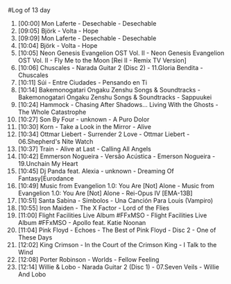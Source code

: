 #Log of 13 day

1. [00:00] Mon Laferte - Desechable - Desechable
1. [09:05] Björk - Volta - Hope
1. [09:09] Mon Laferte - Desechable - Desechable
1. [10:04] Björk - Volta - Hope
1. [10:05] Neon Genesis Evangelion OST Vol. II - Neon Genesis Evangelion OST Vol. II - Fly Me to the Moon [Rei II - Remix TV Version]
1. [10:06] Chuscales - Narada Guitar 2 (Disc 2) - 11.Gloria Bendita - Chuscales
1. [10:11] Súi - Entre Ciudades - Pensando en Ti
1. [10:14] Bakemonogatari Ongaku Zenshu Songs & Soundtracks - Bakemonogatari Ongaku Zenshu Songs & Soundtracks - Sappuukei
1. [10:24] Hammock - Chasing After Shadows... Living With the Ghosts - The Whole Catastrophe
1. [10:27] Son By Four - unknown - A Puro Dolor
1. [10:30] Korn - Take a Look in the Mirror - Alive
1. [10:34] Ottmar Liebert - Surrender 2 Love - Ottmar Liebert - 06.Shepherd's Nite Watch
1. [10:37] Train - Alive at Last - Calling All Angels
1. [10:42] Emmerson Nogueira - Versão Acústica - Emerson Nogueira - 19.Unchain My Heart
1. [10:45] Dj Panda feat. Alexia - unknown - Dreaming Of Fantasy[Eurodance
1. [10:49] Music from Evangelion 1.0: You Are [Not] Alone - Music from Evangelion 1.0: You Are [Not] Alone - Rei-Opus IV [EMA-13B]
1. [10:51] Santa Sabina - Símbolos - Una Canción Para Louis (Vampiro)
1. [10:55] Iron Maiden - The X Factor - Lord of the Flies
1. [11:00] Flight Facilities Live Album #FFxMSO - Flight Facilities Live Album #FFxMSO - Apollo feat. Katie Noonan
1. [11:04] Pink Floyd - Echoes - The Best of Pink Floyd - Disc 2 - One of These Days
1. [12:02] King Crimson - In the Court of the Crimson King - I Talk to the Wind
1. [12:08] Porter Robinson - Worlds - Fellow Feeling
1. [12:14] Willie & Lobo - Narada Guitar 2 (Disc 1) - 07.Seven Veils - Willie And Lobo
